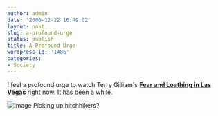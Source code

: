 ```yaml
---
author: admin
date: '2006-12-22 16:49:02'
layout: post
slug: a-profound-urge
status: publish
title: A Profound Urge
wordpress_id: '1486'
categories:
- Society
---
```


I feel a profound urge to watch Terry Gilliam's [**Fear and Loathing in
Las Vegas**](http://us.imdb.com/title/tt0120669/) right now. It has been
a while.

![image](http://www.zhangzhung.net/lj/fearnl1.jpg) Picking up
hitchhikers?
